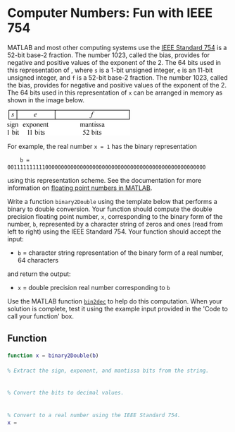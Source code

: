 # Computer Numbers: Fun with IEEE 754

MATLAB and most other computing systems use the [IEEE Standard 754](https://en.wikipedia.org/wiki/IEEE_754) is a 52-bit base-2 fraction. The number 1023, called the bias, provides for negative and positive values of the exponent of the 2. The 64 bits used in this representation of , where `s` is a 1-bit unsigned integer, `e` is an 11-bit unsigned integer, and `f` is a 52-bit base-2 fraction. The number 1023, called the bias, provides for negative and positive values of the exponent of the 2. The 64 bits used in this representation of `x` can be arranged in memory as shown in the image below.

![sign-esponent-mantissa](../images/sign-esponent-mantissa.png)

For example, the real number `x = 1` has the binary representation

        b = 001111111111000000000000000000000000000000000000000000000000000

using this representation scheme. See the documentation for more information on [floating point numbers in MATLAB](https://la.mathworks.com/help/matlab/matlab_prog/floating-point-numbers.html).

Write a function `binary2Double` using the template below that performs a binary to double conversion. Your function should compute the double precision floating point number, `x`, corresponding to the binary form of the number, `b`, represented by a character string of zeros and ones (read from left to right) using the IEEE Standard 754. Your function should accept the input:

+ `b` = character string representation of the binary form of a real number, 64 characters

and return the output:

+ `x` = double precision real number corresponding to `b`

Use the MATLAB function [`bin2dec`](https://www.mathworks.com/help/matlab/ref/bin2dec.html) to help do this computation. When your solution is complete, test it using the example input provided in the 'Code to call your function' box.

## Function

```matlab
function x = binary2Double(b)

% Extract the sign, exponent, and mantissa bits from the string.


% Convert the bits to decimal values.


% Convert to a real number using the IEEE Standard 754.
x = 
```